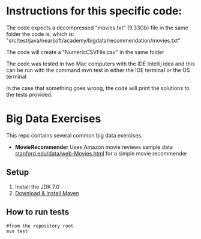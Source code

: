 # Instructions for this specific code:

The code expects a decompressed "movies.txt" (9.33Gb) file in the same folder the code is, which is: 
"src/test/java/nearsoft/academy/bigdata/recommendation/movies.txt"

The code will create a "NumericCSVFile.csv" in the same folder

The code was tested in two Mac computers with the IDE Intellij idea and this can be run with the command mvn test in either the IDE terminal or the OS terminal

In the case that something goes wrong, the code will print the solutions to the tests provided.

# Big Data Exercises

This repo contains several common big data exercises.

* **MovieRecommender** Uses Amazon movie reviews sample data   [stanford.edu/data/web-Movies.html](http://snap.stanford.edu/data/web-Movies.html) for a simple movie recommender

    
 
 
## Setup

1. Install the  JDK 7.0
2. [Download & Install Maven](http://maven.apache.org/download.cgi)
   
 
## How to run tests

    #from the repository root
    mvn test
 
